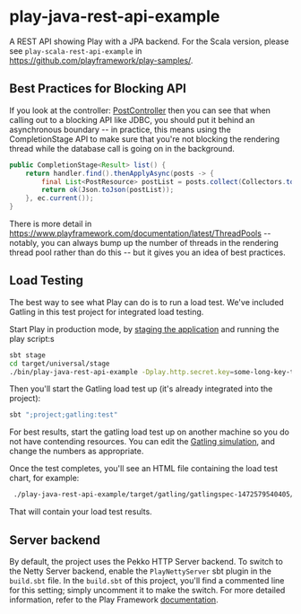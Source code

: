 # play-java-rest-api-example

A REST API showing Play with a JPA backend.  For the Scala version, please see `play-scala-rest-api-example` in https://github.com/playframework/play-samples/.

## Best Practices for Blocking API

If you look at the controller: [PostController](app/v1/post/PostController.java)
then you can see that when calling out to a blocking API like JDBC, you should put it behind an asynchronous boundary -- in practice, this means using the CompletionStage API to make sure that you're not blocking the rendering thread while the database call is going on in the background.

```java
public CompletionStage<Result> list() {
    return handler.find().thenApplyAsync(posts -> {
        final List<PostResource> postList = posts.collect(Collectors.toList());
        return ok(Json.toJson(postList));
    }, ec.current());
}
```

There is more detail in <https://www.playframework.com/documentation/latest/ThreadPools> -- notably, you can always bump up the number of threads in the rendering thread pool rather than do this -- but it gives you an idea of best practices.

## Load Testing

The best way to see what Play can do is to run a load test.  We've included Gatling in this test project for integrated load testing.

Start Play in production mode, by [staging the application](https://www.playframework.com/documentation/latest/Deploying) and running the play script:s

```bash
sbt stage
cd target/universal/stage
./bin/play-java-rest-api-example -Dplay.http.secret.key=some-long-key-that-will-be-used-by-your-application
```

Then you'll start the Gatling load test up (it's already integrated into the project):

```bash
sbt ";project;gatling:test"
```

For best results, start the gatling load test up on another machine so you do not have contending resources.  You can edit the [Gatling simulation](http://gatling.io/docs/2.3/general/simulation_structure.html#simulation-structure), and change the numbers as appropriate.

Once the test completes, you'll see an HTML file containing the load test chart, for example:

```bash
 ./play-java-rest-api-example/target/gatling/gatlingspec-1472579540405/index.html
```

That will contain your load test results.

## Server backend

By default, the project uses the Pekko HTTP Server backend. To switch to the Netty Server backend, enable the `PlayNettyServer` sbt plugin in the `build.sbt` file.
In the `build.sbt` of this project, you'll find a commented line for this setting; simply uncomment it to make the switch.
For more detailed information, refer to the Play Framework [documentation](https://www.playframework.com/documentation/3.0.x/Server).
